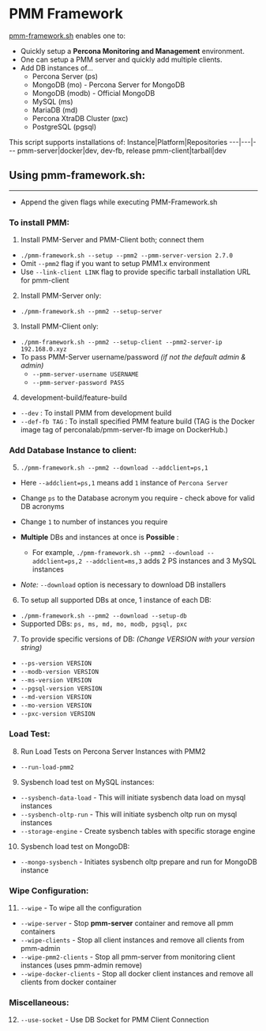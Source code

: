 # PMM Framework
[pmm-framework.sh](https://github.com/percona/pmm-qa/blob/master/pmm-tests/pmm-framework.sh) enables one to: 
  - Quickly setup a **Percona Monitoring and Management** environment. 
  - One can setup a PMM server and quickly add multiple clients.
  - Add DB instances of...
    - Percona Server (ps)
    - MongoDB (mo)   - Percona Server for MongoDB
    - MongoDB (modb) - Official MongoDB
    - MySQL (ms)
    - MariaDB (md)
    - Percona XtraDB Cluster (pxc)
    - PostgreSQL (pgsql)

This script supports installations of:
Instance|Platform|Repositories
---|---|---
pmm-server|docker|dev, dev-fb, release
pmm-client|tarball|dev

## Using pmm-framework.sh:
*****
- Append the given flags while executing PMM-Framework.sh  
  

### To install PMM:
1. Install PMM-Server and PMM-Client both; connect them
  - `./pmm-framework.sh --setup --pmm2 --pmm-server-version 2.7.0`
  - Omit `--pmm2` flag if you want to setup PMM1.x environment
  - Use `--link-client LINK` flag to provide specific tarball installation URL for pmm-client

2. Install PMM-Server only:
  - `./pmm-framework.sh --pmm2 --setup-server`

3. Install PMM-Client only:
  - `./pmm-framework.sh --pmm2 --setup-client --pmm2-server-ip 192.168.0.xyz`
  - To pass PMM-Server username/password *(if not the default admin & admin)*
    - `--pmm-server-username USERNAME`
    - `--pmm-server-password PASS`  
  
4. development-build/feature-build
  - `--dev` : To install PMM from development build
  - `--def-fb TAG` :  To install specified PMM feature build (TAG is the Docker image tag of perconalab/pmm-server-fb image on DockerHub.)
  
### Add Database Instance to client:
5. `./pmm-framework.sh --pmm2 --download --addclient=ps,1`
  - Here `--addclient=ps,1` means add `1` instance of `Percona Server` 
  - Change `ps` to the Database acronym you require - check above for valid DB acronyms
  - Change `1` to number of instances you require
  - **Multiple** DBs and instances at once is **Possible** :
    - For example, `./pmm-framework.sh --pmm2 --download --addclient=ps,2 --addclient=ms,3` adds 2 PS instances and 3 MySQL instances  
  
  - *Note:* `--download` option is necessary to download DB installers
  
6. To setup all supported DBs at once, 1 instance of each DB:
  - `./pmm-framework.sh --pmm2 --download --setup-db`
  - Supported DBs: `ps, ms, md, mo, modb, pgsql, pxc`

7. To provide specific versions of DB: *(Change VERSION with your version string)*
  - `--ps-version VERSION`
  - `--modb-version VERSION`
  - `--ms-version VERSION`
  - `--pgsql-version VERSION`
  - `--md-version VERSION`
  - `--mo-version VERSION`
  - `--pxc-version VERSION`   
  
### Load Test:
8. Run Load Tests on Percona Server Instances with PMM2
  - `--run-load-pmm2`

9. Sysbench load test on MySQL instances:
  - `--sysbench-data-load` - This will initiate sysbench data load on mysql instances
  - `--sysbench-oltp-run` - This will initiate sysbench oltp run on mysql instances
  - `--storage-engine` - Create sysbench tables with specific storage engine

10. Sysbench load test on MongoDB:
  - `--mongo-sysbench` - Initiates sysbench oltp prepare and run for MongoDB instance  
  
  
### Wipe Configuration:
11. `--wipe` - To wipe all the configuration
  - `--wipe-server` - Stop **pmm-server** container and remove all pmm containers
  - `--wipe-clients` - Stop all client instances and remove all clients from pmm-admin
  - `--wipe-pmm2-clients` - Stop all pmm-server from monitoring client instances (uses pmm-admin remove)
- `--wipe-docker-clients` - Stop all docker client instances and remove all clients from docker container

### Miscellaneous: 
12. `--use-socket` - Use DB Socket for PMM Client Connection